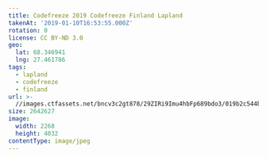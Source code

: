 ```yaml
---
title: Codefreeze 2019 Codefreeze Finland Lapland
takenAt: '2019-01-10T16:53:55.000Z'
rotation: 0
license: CC BY-ND 3.0
geo:
  lat: 68.346941
  lng: 27.461786
tags:
  - lapland
  - codefreeze
  - finland
url: >-
  //images.ctfassets.net/bncv3c2gt878/29ZIRi9Imu4hbFp689bdo3/019b2c544b8f178500f7d92b8f1cde36/codefreeze-2019-codefreeze-finland-lapland_39773150653_o
size: 2642627
image:
  width: 2268
  height: 4032
contentType: image/jpeg
---
```


